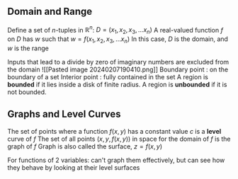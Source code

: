 ## Domain and Range
Define a set of $n$-tuples in $\mathbb{R}^n$: $D = (x_{1},x_{2},x_{3},\dots x_{n})$
A real-valued function $f$ on $D$ has $w$ such that $w = f(x_{1},x_{2},x_{3},\dots x_{n})$
In this case, $D$ is the domain, and $w$ is the range

Inputs that lead to a divide by zero of imaginary numbers are excluded from the domain
![[Pasted image 20240207190410.png]]
Boundary point : on the boundary of a set
Interior point : fully contained in the set
	A region is **bounded** if it lies inside a disk of finite radius. A region is **unbounded** if it is not bounded.
## Graphs and Level Curves
The set of points where a function $f(x,y)$ has a constant value $c$ is a **level** curve of $f$
The set of all points $(x,y,f(x,y))$ in space for the domain of $f$ is the graph of $f$
Graph is also called the surface, $z = f(x,y)$

For functions of 2 variables: can't graph them effectively, but can see how they behave by looking at their level surfaces

